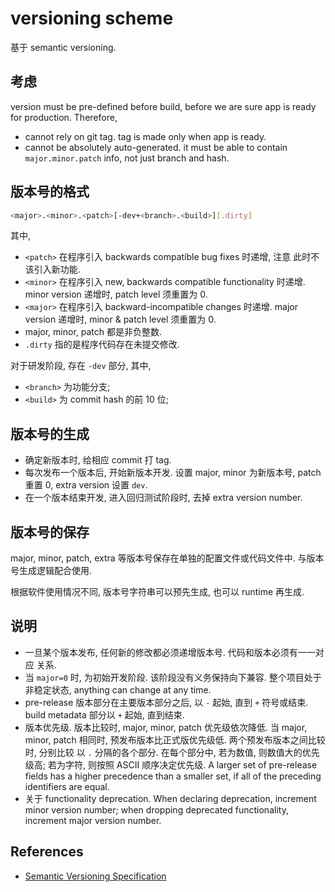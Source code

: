 # versioning scheme

基于 semantic versioning.

## 考虑
version must be pre-defined before build, before we are sure
app is ready for production. Therefore,
-   cannot rely on git tag. tag is made only when app is ready.
-   cannot be absolutely auto-generated. it must be able to
    contain `major.minor.patch` info, not just branch and hash.

## 版本号的格式
```sh
<major>.<minor>.<patch>[-dev+<branch>.<build>][.dirty]
```

其中,
*   `<patch>` 在程序引入 backwards compatible bug fixes 时递增, 注意
    此时不该引入新功能.
*   `<minor>` 在程序引入 new, backwards compatible functionality 时递增.
    minor version 递增时, patch level 须重置为 0.
*   `<major>` 在程序引入 backward-incompatible changes 时递增.
    major version 递增时, minor & patch level 须重置为 0.
*   major, minor, patch 都是非负整数.
*   `.dirty` 指的是程序代码存在未提交修改.

对于研发阶段, 存在 `-dev` 部分, 其中,
*   `<branch>` 为功能分支;
*   `<build>` 为 commit hash 的前 10 位;

## 版本号的生成

-   确定新版本时, 给相应 commit 打 tag.
-   每次发布一个版本后, 开始新版本开发. 设置 major, minor 为新版本号,
    patch 重置 0, extra version 设置 `dev`.
-   在一个版本结束开发, 进入回归测试阶段时, 去掉 extra version number.

## 版本号的保存

major, minor, patch, extra 等版本号保存在单独的配置文件或代码文件中.
与版本号生成逻辑配合使用.

根据软件使用情况不同, 版本号字符串可以预先生成, 也可以 runtime 再生成.

## 说明

-   一旦某个版本发布, 任何新的修改都必须递增版本号. 代码和版本必须有一一对应
    关系.
-   当 `major=0` 时, 为初始开发阶段. 该阶段没有义务保持向下兼容. 整个项目处于
    非稳定状态, anything can change at any time.
-   pre-release 版本部分在主要版本部分之后, 以 `-` 起始, 直到 `+` 符号或结束.
    build metadata 部分以 `+` 起始, 直到结束.
-   版本优先级. 版本比较时, major, minor, patch 优先级依次降低. 当 major, minor,
    patch 相同时, 预发布版本比正式版优先级低. 两个预发布版本之间比较时, 分别比较
    以 `.` 分隔的各个部分. 在每个部分中, 若为数值, 则数值大的优先级高; 若为字符,
    则按照 ASCII 顺序决定优先级. A larger set of pre-release fields has a
    higher precedence than a smaller set, if all of the preceding identifiers are
    equal.
-   关于 functionality deprecation. When declaring deprecation, increment minor
    version number; when dropping deprecated functionality, increment major version
    number.

## References

-   [Semantic Versioning Specification](https://semver.org/)
